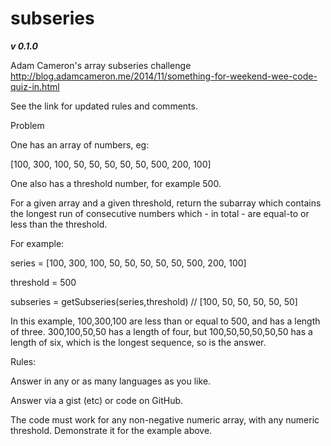 subseries
=========

***v 0.1.0***

Adam Cameron's array subseries challenge http://blog.adamcameron.me/2014/11/something-for-weekend-wee-code-quiz-in.html

See the link for updated rules and comments.

Problem
 
One has an array of numbers, eg:

[100, 300, 100, 50, 50, 50, 50, 50, 500, 200, 100]


One also has a threshold number, for example 500.

For a given array and a given threshold, return the subarray which contains the longest run of consecutive numbers which - in total - are equal-to or less than the threshold.

For example:

series = [100, 300, 100, 50, 50, 50, 50, 50, 500, 200, 100]

threshold = 500

subseries = getSubseries(series,threshold) // [100, 50, 50, 50, 50, 50]


In this example, 100,300,100 are less than or equal to 500, and has a length of three. 300,100,50,50 has a length of four, but 100,50,50,50,50,50 has a length of six, which is the longest sequence, so is the answer.

Rules:

Answer in any or as many languages as you like. 

Answer via a gist (etc) or code on GitHub.
    
The code must work for any non-negative numeric array, with any numeric threshold. Demonstrate it for the example above.
